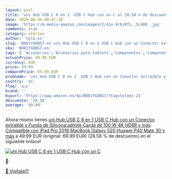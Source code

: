 ```yaml
---
layout: post
title: 'uni Hub USB C 8 en 1  USB C Hub con un C al 28.58 % de descuento'
date: 2020-06-30 08:47:18
image: 'https://m.media-amazon.com/images/I/41o-8rbjRfL._SL400_.jpg'
comments: true
category: ofertas
author: 'tole.es'
slug: 'B081YGDBG7-es uni Hub USB C 8 en 1 USB C Hub con un Conector extraíble y...'
sku: 'B081YGDBG7-es'
tags: [ 'Accesorios','Accesorios para tablets','Componentes','Componentes y piezas para portátiles','Informática','Teclados de repuesto para portátiles y netbooks','Teclados para tablets','ipad', ]
actualPrice: 49.99 EUR
currency: EUR
price: 49.99
comparePrice: 69.99 EUR
prodname: 'uni Hub USB C 8 en 1  USB C Hub con un Conector extraíble y Funda de Silicona  admite Carga de 100 W  4K HDMI y más  Compatible con iPad Pro 2018  MacBook  Galaxy S20  Huawei P40  Mate 30 y más'
country: 'es'
flag: '🇪🇸'
brand: ''
buyurl: 'https://www.amazon.es/dp/B081YGDBG7/?tag=tolees-21'
descuento: '28.58'
average: '49.99'
---
```


Ahora mismo tienes [uni Hub USB C 8 en 1  USB C Hub con un Conector extraíble y Funda de Silicona  admite Carga de 100 W  4K HDMI y más  Compatible con iPad Pro 2018  MacBook  Galaxy S20  Huawei P40  Mate 30 y más](https://www.amazon.es/dp/B081YGDBG7/?tag=tolees-21) a 49.99 EUR (original: 69.99 EUR) (28.58 %  de descuento) en el siguiente enlace!

[![uni Hub USB C 8 en 1  USB C Hub con un C](https://m.media-amazon.com/images/I/41o-8rbjRfL._SL400_.jpg)](https://www.amazon.es/dp/B081YGDBG7/?tag=tolees-21)

🔎:


[🛒 Visítala!!!](https://www.amazon.es/dp/B081YGDBG7/?tag=tolees-21)
